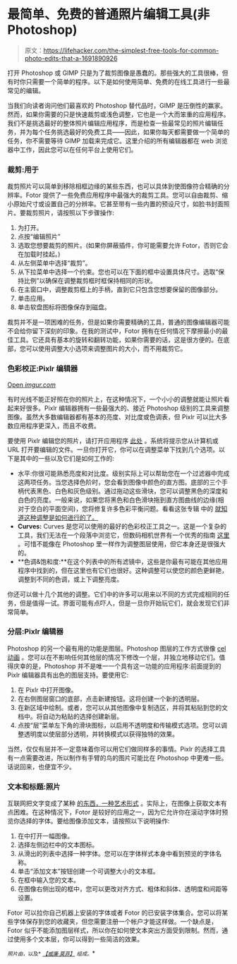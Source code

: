 # 最简单、免费的普通照片编辑工具(非 Photoshop)

> 原文：<https://lifehacker.com/the-simplest-free-tools-for-common-photo-edits-that-a-1691890926>

打开 Photoshop 或 GIMP 只是为了裁剪图像是愚蠢的。那些强大的工具很棒，但有时你只需要一个简单的程序。以下是如何使用简单、免费的在线工具进行一些最常见的编辑。



当我们向读者询问他们最喜欢的 Photoshop 替代品时，GIMP 是压倒性的赢家。然而，如果你需要的只是快速裁剪或浅色调整，它也是一个大而笨重的应用程序。我们不是挑选最好的整体照片编辑应用程序，而是检查一些最常见的照片编辑任务，并为每个任务挑选最好的免费工具——因此，如果你每天都需要做一个简单的任务，你不需要等待 GIMP 加载来完成它。这里介绍的所有编辑器都在 web 浏览器中工作，因此您可以在任何平台上使用它们。

### **裁剪:用于**

裁剪照片可以简单到移除相框边缘的某些东西，也可以具体到使图像符合精确的分辨率。Fotor 提供了一些免费应用程序中最强大的裁剪工具。您可以自由裁剪、缩小原始尺寸或设置自己的分辨率。它甚至带有一些内置的预设尺寸，如脸书封面照片。要裁剪照片，请按照以下步骤操作:

1.  为打开。
2.  点按“编辑照片”
3.  选取您想要裁剪的照片。(如果你屏蔽插件，你可能需要允许 Fotor，否则它会在加载时挂起。)
4.  从左侧菜单中选择“裁剪”。
5.  从下拉菜单中选择一个约束。您也可以在下面的框中设置具体尺寸。选取“保持比例”以确保在调整裁剪框时框保持相同的形状。
6.  在主窗口中，调整裁剪框上的手柄，直到它只包含您想要保留的图像部分。
7.  单击应用。
8.  单击软盘图标将图像保存到磁盘。

裁剪并不是一项困难的任务，但是如果你需要精确的工具，普通的图像编辑器可能不会给你留下深刻的印象。在我的测试中，Fotor 拥有在任何情况下摩擦最小的最佳工具。它还具有基本的旋转和翻转功能，如果你需要的话，这是很方便的。在底部，您可以使用调整大小选项来调整图片的大小，而不用裁剪它。

### **色彩校正:Pixlr 编辑器**

[Open *imgur.com*](http://imgur.com/a/NS8sv/embed)

有时光线不能正好照在你的照片上，在这种情况下，一个小小的调整就能让照片看起来好很多。Pixlr 编辑器拥有一些最强大的、接近 Photoshop 级别的工具来调整图像。虽然大多数编辑器都有基本的亮度、对比度或色调表，但 Pixlr 可以比大多数应用程序更深入，而且不收费。

要使用 Pixlr 编辑您的照片，请打开应用程序 [此处](http://apps.pixlr.com/editor/) 。系统将提示您从计算机或 URL 打开要编辑的文件。一旦你打开它，你可以在调整菜单下找到几个选项。以下是其中的一些以及它们是如何工作的:

*   水平:你很可能熟悉亮度和对比度。级别实际上可以帮助您在一个过滤器中完成这两项任务。当您选择色阶时，您会看到图像中颜色的直方图。底部的三个手柄代表黑色、白色和灰色级别。通过拖动这些滑块，您可以调整黑色的深度和白色的亮度。一般来说，如果您将黑色和白色滑块拖到直方图曲线的边缘(相对于空白的平面空间)，您将修复许多色彩平衡问题。看看这张专辑 中的 [就知道这种调整是如何进行的了。](http://imgur.com/a/r6QGs)
*   **Curves:** Curves 是您可以使用的最好的色彩校正工具之一。这是一个复杂的工具，我们无法在一个段落中浏览它，但数码相机世界有一个优秀的指南 [这里](http://www.digitalcameraworld.com/2013/03/18/photoshop-curves-tool-6-techniques-every-photographer-must-know/) 。可惜不能像在 Photoshop 里一样作为调整图层使用，但它本身还是很强大的。
*   **色调&饱和度:**在这个列表中的所有滤镜中，这些是你最有可能在其他应用程序中找到的，但在这里也有它们也很好。这种调整可以使您的颜色更鲜艳，调整到不同的色调，或上下调整亮度。

你还可以做十几个其他的调整。它们中的许多可以用来以不同的方式完成相同的任务，但是值得一试。界面可能有点吓人，但是一旦你开始玩它们，就会发现它们非常简单。

### **分层:Pixlr 编辑器**

Photoshop 的另一个最有用的功能是图层。Photoshop 图层的工作方式很像 [cel 动画](http://automanga.sourceforge.net/Doc/node3.html) 。您可以在不影响任何其他层的情况下修改一个层，并独立地移动它们。值得庆幸的是，Photoshop 并不是唯一一个具有这一功能的应用程序:前面提到的 Pixlr 编辑器具有出色的图层支持。要使用它:

1.  在 Pixlr 中打开图像。
2.  在右侧图层窗口的底部，点击新建按钮。这将创建一个新的透明层。
3.  在新区域中绘制。或者，您可以从其他图像中复制选区，并将其粘贴到您的文档中。将自动为粘贴的选择创建新层。
4.  点按“层”菜单左下角的滑块图标，以启用不透明度和传输模式选项。您可以调整透明度以使层部分透明，并转换模式以获得独特的效果。

当然，仅仅有层并不一定意味着你可以用它们做同样多的事情。Pixlr 的选择工具有一点需要改进，所以制作有手臂的鸟的图片可能比在 Photoshop 中更难一些。话说回来，也便宜不少。

### **文本和标题:照片**

互联网把文字变成了某种 [的东西，一种艺术形式](http://i0.kym-cdn.com/photos/images/newsfeed/000/628/025/d54.png) 。实际上，在图像上获取文本有点困难。在这种情况下，Fotor 是较好的应用之一，因为它允许你在滚动字体时预览你选择的字体。要给图像添加文本，请按照以下说明操作:

1.  在中打开一幅图像。
2.  选择左侧边栏中的文本图标。
3.  从滑出的列表中选择一种字体。您可以在字体样式本身中看到预览的字体名称。
4.  单击“添加文本”按钮创建一个可调整大小的文本框。
5.  在框中输入您的文本。
6.  在图像右侧出现的框中，您可以更改对齐方式、粗体和斜体、透明度和间距等设置。

Fotor 可以拉你自己机器上安装的字体或者 Fotor 的已安装字体集合。您可以将某些字体保存到您的收藏夹，但您需要注册一个帐户才能这样做。一个缺点是，Fotor 似乎不能添加图层样式，所以你在如何使文本突出方面受到限制。然而，通过使用多个文本层，你可以得到一些简洁的效果。

<small>*照片由*</small>[<small></small>](http://www.flickr.com/photos/davebloggs007/9600637938)*<small>*，以及*</small> [<small>*【威廉·莫菲】*</small>](http://www.flickr.com/photos/infomatique/4648778037/in/photolist-85NcKt-85N92k-85N8Tn-85RqnC-85Rp7y-85RnWG-85Rr2s-85Ne3a-85RhEb-85RpGU-85RiZw-85RmyU-85RjwN-85NbtZ-chEgmy-85RkgS-8hF8gs-fuSRWX-M4uXS-6duz71-f5AeHi-7YJ3ec-6duzN7-7qwwKm-gU4d8-gTN3P-7YJ4c8-whUg2-5c5LvE-mbh8q2-7YJ3sR-4sMhb6-hNNyD-89GeJq-PvNYp-9sr6fW-9sr5Km-7BbfKi-8BtMuo-BwQC1-rBFro9-qEMoMC-7Sy7jm-6duABW-gU4gb-otAjie-otAjGR-hSKpx-hSKjm-4rosef/) <small>*组成。*</small>*